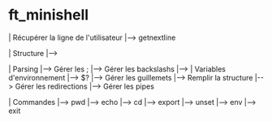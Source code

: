 # ft_minishell

| Récupérer la ligne de l'utilisateur
|--> getnextline

| Structure
|--> 

| Parsing
|--> Gérer les ;
|--> Gérer les backslashs
|--> | Variables d'environnement
     |--> $?
|--> Gérer les guillemets
|--> Remplir la structure
|--> Gérer les redirections
|--> Gérer les pipes

| Commandes
|--> pwd
|--> echo
|--> cd
|--> export
|--> unset
|--> env
|--> exit
